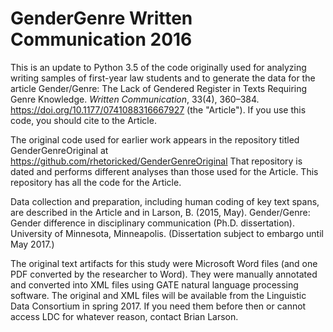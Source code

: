 # GenderGenre Written Communication 2016
This is an update to Python 3.5 of the code originally used for analyzing
writing samples of first-year law students and to generate the data for the article
Gender/Genre: The Lack of Gendered Register in Texts Requiring Genre Knowledge.
_Written Communication_, 33(4), 360–384. https://doi.org/10.1177/0741088316667927
(the "Article"). If you use this code, you should cite to the Article.

The original code used for earlier work appears in the repository titled
GenderGenreOriginal at https://github.com/rhetoricked/GenderGenreOriginal That
repository is dated and performs different analyses than those used for the
Article. This repository has all the code for the Article.

Data collection and preparation, including human coding of key text spans, are
described in the Article and in Larson, B. (2015, May). Gender/Genre: Gender
difference in disciplinary communication (Ph.D. dissertation). University of
Minnesota, Minneapolis. (Dissertation subject to embargo until May 2017.)

The original text artifacts for this study were Microsoft Word files (and one
PDF converted by the researcher to Word). They were manually annotated and
converted into XML files using GATE natural language processing software.
The original and XML files will be available from the Linguistic Data
Consortium in spring 2017. If you need them before then or cannot access LDC
for whatever reason, contact Brian Larson.
